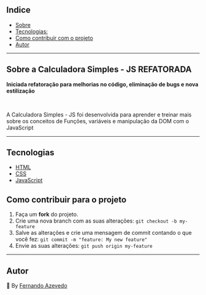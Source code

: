 ## Indice

* [Sobre](#sobre)
* [Tecnologias:](#tecnologias)
* [Como contribuir com o projeto](#comocontribuir)
* [Autor](#autor)

<hr>

## Sobre a Calculadora Simples - JS REFATORADA <a name="sobre"></a>

<p align="left"><strong>Iniciada refatoração para melhorias no código, eliminação de bugs e nova estilização</strong></p>
<br>
<p align="left">A Calculadora Simples - JS foi desenvolvida para aprender e treinar mais sobre os conceitos de Funções, variáveis e manipulação da DOM com o JavaScript</p>


<!-- <img src="/assets/img/calculadora.png"> -->

<hr>

## Tecnologias<a name="tecnologias"></a>
- <a href="https://www.w3schools.com/html/">HTML</a>
- <a href="https://www.w3schools.com/css/default.asp">CSS</a>
- <a href="https://www.w3schools.com/js/default.asp">JavaScript</a>

## Como contribuir para o projeto<a name="comocontribuir"></a>

1. Faça um **fork** do projeto.
2. Crie uma nova branch com as suas alterações: `git checkout -b my-feature`
3. Salve as alterações e crie uma mensagem de commit contando o que você fez: `git commit -m "feature: My new feature"`
4. Envie as suas alterações: `git push origin my-feature`

<hr>

## Autor<a name="autor"></a>

:triangular_flag_on_post: By [Fernando Azevedo](https://github.com/FernandoAz09)

